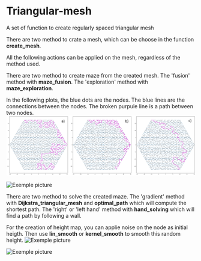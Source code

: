 # Triangular-mesh
A set of function to create regularly spaced triangular mesh

There are two method to crate a mesh, which can be choose in the function **create_mesh**.

All the following actions can be applied on the mesh, regardless of the method used.

There are two method to create maze from the created mesh. The 'fusion' method with **maze_fusion**. The 'exploration' method with **maze_exploration**.

In the following plots, the blue dots are the nodes. The blue lines are the connections between the nodes. The broken purpule line is a path between two nodes.
![Exemple picture](img/circle_methods.png)

![Exemple picture](img/square_methods.png)

There are two method to solve the created maze. The 'gradient' method with **Dijkstra_triangular_mesh** and **optimal_path** which will compute the shortest path. The 'right' or 'left hand' method with **hand_solving** which will find a path by following a wall.


For the creation of height map, you can applie noise on the node as initial heigth. Then use **lin_smooth** or **kernel_smooth** to smooth this random height.
![Exemple picture](img/circle_height.png)

![Exemple picture](img/square_height.png)
